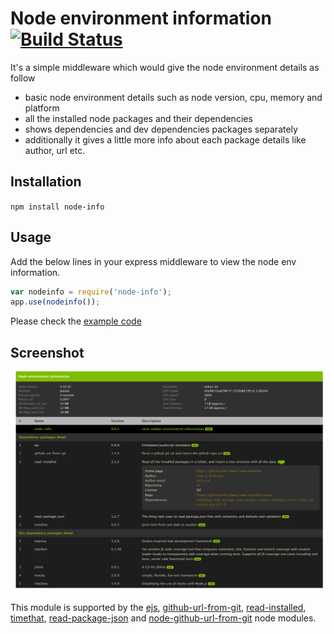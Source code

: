 Node environment information [![Build Status](https://travis-ci.org/yahoo/node-info.svg?branch=master)](https://travis-ci.org/yahoo/node-info)
===========================
It's a simple middleware which would give the node environment details as follow

   * basic node environment details such as node version, cpu, memory and platform 
   * all the installed node packages and their dependencies
   * shows dependencies and dev dependencies packages separately
   * additionally it gives a little more info about each package details like author, url etc.

Installation
--------------

`npm install node-info`

Usage 
-----------
Add the below lines in your express middleware to view the node env information.

```javascript
var nodeinfo = require('node-info');
app.use(nodeinfo());
```

Please check the [example code](example/node-info.js) 

Screenshot
--------------
![nodeinfo](images/node-info.png)

This module is supported by the [ejs](https://github.com/visionmedia/ejs), [github-url-from-git](https://github.com/visionmedia/node-github-url-from-git), [read-installed](https://www.npmjs.org/package/read-installed), [timethat](https://github.com/davglass/timethat), [read-package-json](https://github.com/npm/read-package-json) and [node-github-url-from-git](https://github.com/visionmedia/node-github-url-from-git) node modules.
